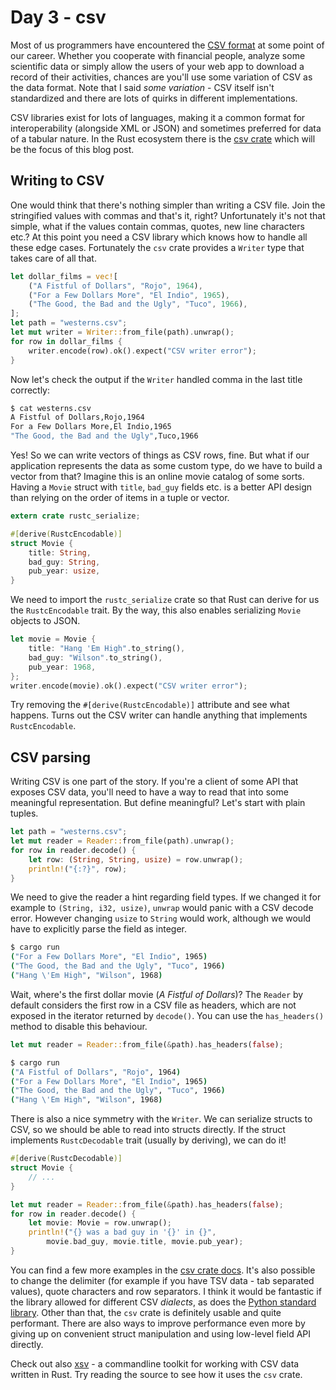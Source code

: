 # Day 3 - csv

Most of us programmers have encountered the [CSV format](http://en.wikipedia.org/wiki/Comma-separated_values) at some point of our career. Whether you cooperate with financial people, analyze some scientific data or simply allow the users of your web app to download a record of their activities, chances are you'll use some variation of CSV as the data format. Note that I said *some variation* - CSV itself isn't standardized and there are lots of quirks in different implementations.

CSV libraries exist for lots of languages, making it a common format for interoperability (alongside XML or JSON) and sometimes preferred for data of a tabular nature. In the Rust ecosystem there is the [csv crate](https://crates.io/crates/csv) which will be the focus of this blog post.

Writing to CSV
--------------

One would think that there's nothing simpler than writing a CSV file. Join the stringified values with commas and that's it, right? Unfortunately it's not that simple, what if the values contain commas, quotes, new line characters etc.? At this point you need a CSV library which knows how to handle all these edge cases. Fortunately the `csv` crate provides a `Writer` type that takes care of all that.

```rust
let dollar_films = vec![
    ("A Fistful of Dollars", "Rojo", 1964),
    ("For a Few Dollars More", "El Indio", 1965),
    ("The Good, the Bad and the Ugly", "Tuco", 1966),
];
let path = "westerns.csv";
let mut writer = Writer::from_file(path).unwrap();
for row in dollar_films {
    writer.encode(row).ok().expect("CSV writer error");
}
```

Now let's check the output if the `Writer` handled comma in the last title correctly:

```sh
$ cat westerns.csv
A Fistful of Dollars,Rojo,1964
For a Few Dollars More,El Indio,1965
"The Good, the Bad and the Ugly",Tuco,1966
```

Yes! So we can write vectors of things as CSV rows, fine. But what if our application represents the data as some custom type, do we have to build a vector from that? Imagine this is an online movie catalog of some sorts. Having a `Movie` struct with `title`, `bad_guy` fields etc. is a better API design than relying on the order of items in a tuple or vector.

```rust
extern crate rustc_serialize;

#[derive(RustcEncodable)]
struct Movie {
    title: String,
    bad_guy: String,
    pub_year: usize,
}
```

We need to import the `rustc_serialize` crate so that Rust can derive for us the `RustcEncodable` trait. By the way, this also enables serializing `Movie` objects to JSON.

```rust
let movie = Movie {
    title: "Hang 'Em High".to_string(),
    bad_guy: "Wilson".to_string(),
    pub_year: 1968,
};
writer.encode(movie).ok().expect("CSV writer error");
```

Try removing the `#[derive(RustcEncodable)]` attribute and see what happens. Turns out the CSV writer can handle anything that implements `RustcEncodable`.

CSV parsing
-----------

Writing CSV  is one part of the story. If you're a client of some API that exposes CSV data, you'll need to have a way to read that into some meaningful representation. But define meaningful? Let's start with plain tuples.

```rust
let path = "westerns.csv";
let mut reader = Reader::from_file(path).unwrap();
for row in reader.decode() {
    let row: (String, String, usize) = row.unwrap();
    println!("{:?}", row);
}
```

We need to give the reader a hint regarding field types. If we changed it for example to `(String, i32, usize)`, `unwrap` would panic with a CSV decode error. However changing `usize` to `String` would work, although we would have to explicitly parse the field as integer.

```sh
$ cargo run
("For a Few Dollars More", "El Indio", 1965)
("The Good, the Bad and the Ugly", "Tuco", 1966)
("Hang \'Em High", "Wilson", 1968)
```

Wait, where's the first dollar movie (*A Fistful of Dollars*)? The `Reader` by default considers the first row in a CSV file as headers, which are not exposed in the iterator returned by `decode()`. You can use the `has_headers()` method to disable this behaviour.

```rust
let mut reader = Reader::from_file(&path).has_headers(false);
```

```sh
$ cargo run
("A Fistful of Dollars", "Rojo", 1964)
("For a Few Dollars More", "El Indio", 1965)
("The Good, the Bad and the Ugly", "Tuco", 1966)
("Hang \'Em High", "Wilson", 1968)
```

There is also a nice symmetry with the `Writer`. We can serialize structs to CSV, so we should be able to read into structs directly. If the struct implements `RustcDecodable` trait (usually by deriving), we can do it!

```rust
#[derive(RustcDecodable)]
struct Movie {
    // ...
}

let mut reader = Reader::from_file(&path).has_headers(false);
for row in reader.decode() {
    let movie: Movie = row.unwrap();
    println!("{} was a bad guy in '{}' in {}",
        movie.bad_guy, movie.title, movie.pub_year);
}
```

You can find a few more examples in the [csv crate docs](http://burntsushi.net/rustdoc/csv/). It's also possible to change the delimiter (for example if you have TSV data - tab separated values), quote characters and row separators. I think it would be fantastic if the library allowed for different CSV *dialects*, as does the [Python standard library](https://docs.python.org/3.4/library/csv.html#csv-fmt-params). Other than that, the `csv` crate is definitely usable and quite performant. There are also ways to improve performance even more by giving up on convenient struct manipulation and using low-level field API directly.

Check out also [xsv](https://github.com/BurntSushi/xsv) - a commandline toolkit for working with CSV data written in Rust. Try reading the source to see how it uses the `csv` crate.
